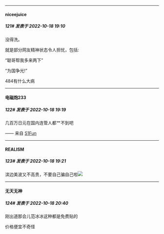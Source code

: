 

*****

####  niceejuice  
##### 121#       发表于 2022-10-18 19:10

没得洗。

就是部分网友精神状态令人担忧，包括:

“聪哥帮我多来两下”

“为国争光!”

484有什么大病

*****

####  电磁炮233  
##### 122#       发表于 2022-10-18 19:19

几百万日元在国内连管人都艹不到吧

—— 来自 [S1Fun](https://s1fun.koalcat.com)



*****

####  REALISM  
##### 123#       发表于 2022-10-18 19:21

滨边美波又不高贵，不要自己骗自己啦<img src="https://static.saraba1st.com/image/smiley/face2017/039.png" referrerpolicy="no-referrer">



*****

####  无天无神  
##### 124#       发表于 2022-10-18 20:40

刚出道那会儿范冰冰这种都是免费贴的

价格便宜不奇怪


